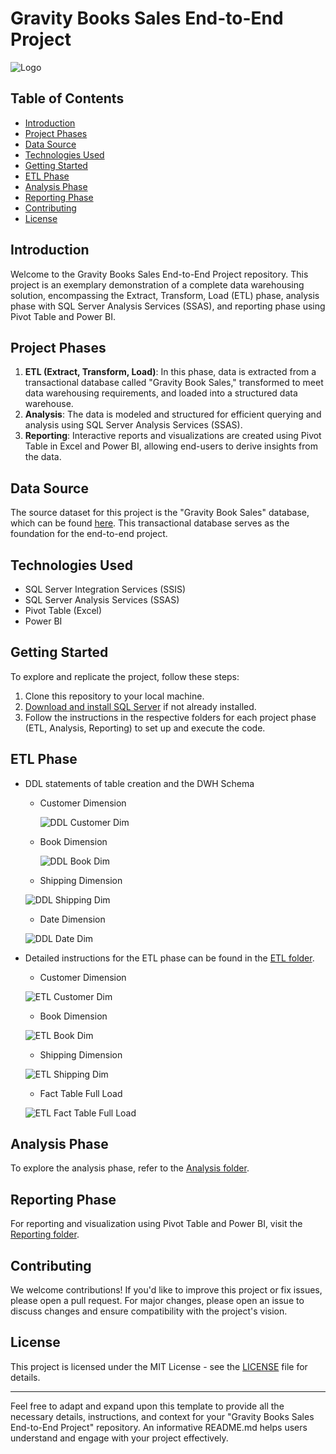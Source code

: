 # Gravity Books Sales End-to-End Project
![Logo](https://github.com/3amory99/Gravity-Books-Sales-End-to-End-Project/blob/master/Project%20Screenshots/gravity%20logo.png)
## Table of Contents
- [Introduction](#introduction)
- [Project Phases](#project-phases)
- [Data Source](#data-source)
- [Technologies Used](#technologies-used)
- [Getting Started](#getting-started)
- [ETL Phase](#etl-phase)
- [Analysis Phase](#analysis-phase)
- [Reporting Phase](#reporting-phase)
- [Contributing](#contributing)
- [License](#license)

## Introduction
Welcome to the Gravity Books Sales End-to-End Project repository. This project is an exemplary demonstration of a complete data warehousing solution, encompassing the Extract, Transform, Load (ETL) phase, analysis phase with SQL Server Analysis Services (SSAS), and reporting phase using Pivot Table and Power BI.

## Project Phases
1. **ETL (Extract, Transform, Load)**: In this phase, data is extracted from a transactional database called "Gravity Book Sales," transformed to meet data warehousing requirements, and loaded into a structured data warehouse.
2. **Analysis**: The data is modeled and structured for efficient querying and analysis using SQL Server Analysis Services (SSAS).
3. **Reporting**: Interactive reports and visualizations are created using Pivot Table in Excel and Power BI, allowing end-users to derive insights from the data.

## Data Source
The source dataset for this project is the "Gravity Book Sales" database, which can be found [here](https://github.com/bbrumm/databasestar/tree/main/sample_databases/sample_db_gravity/gravity_sqlserver). This transactional database serves as the foundation for the end-to-end project.

## Technologies Used
- SQL Server Integration Services (SSIS)
- SQL Server Analysis Services (SSAS)
- Pivot Table (Excel)
- Power BI

## Getting Started
To explore and replicate the project, follow these steps:
1. Clone this repository to your local machine.
2. [Download and install SQL Server](https://www.microsoft.com/en-us/sql-server/sql-server-downloads) if not already installed.
3. Follow the instructions in the respective folders for each project phase (ETL, Analysis, Reporting) to set up and execute the code.

## ETL Phase

* DDL statements of table creation and the DWH Schema
  
  * Customer Dimension
    
    ![DDL Customer Dim](https://github.com/3amory99/Gravity-Books-Sales-End-to-End-Project/blob/master/Project%20Screenshots/Customer%20Dim.PNG)
    
  * Book Dimension
    
    ![DDL Book Dim](https://github.com/3amory99/Gravity-Books-Sales-End-to-End-Project/blob/master/Project%20Screenshots/Book%20Dim.PNG)
    
   * Shipping Dimension
     
    ![DDL Shipping Dim](https://github.com/3amory99/Gravity-Books-Sales-End-to-End-Project/blob/master/Project%20Screenshots/Shipping%20Dim.PNG)
  
   * Date Dimension
     
    ![DDL Date Dim](https://github.com/3amory99/Gravity-Books-Sales-End-to-End-Project/blob/master/Project%20Screenshots/Date%20Dim.PNG)

* Detailed instructions for the ETL phase can be found in the [ETL folder](/ETL).

   * Customer Dimension
   
    ![ETL Customer Dim](https://github.com/3amory99/Gravity-Books-Sales-End-to-End-Project/blob/master/Project%20Screenshots/ETL%20Customer%20Dim.PNG)

   * Book Dimension
   
    ![ETL Book Dim](https://github.com/3amory99/Gravity-Books-Sales-End-to-End-Project/blob/master/Project%20Screenshots/ETL%20Book%20Dim.PNG)

   * Shipping Dimension
   
    ![ETL Shipping Dim](https://github.com/3amory99/Gravity-Books-Sales-End-to-End-Project/blob/master/Project%20Screenshots/ETL%20Shipping%20Dim.PNG)

   * Fact Table Full Load
   
    ![ETL Fact Table Full Load](https://github.com/3amory99/Gravity-Books-Sales-End-to-End-Project/blob/master/Project%20Screenshots/ETL%20Fact%20Table%20Full%20Load.PNG)

## Analysis Phase
To explore the analysis phase, refer to the [Analysis folder](/Analysis).

## Reporting Phase
For reporting and visualization using Pivot Table and Power BI, visit the [Reporting folder](/Reporting).

## Contributing
We welcome contributions! If you'd like to improve this project or fix issues, please open a pull request. For major changes, please open an issue to discuss changes and ensure compatibility with the project's vision.

## License
This project is licensed under the MIT License - see the [LICENSE](LICENSE) file for details.

---

Feel free to adapt and expand upon this template to provide all the necessary details, instructions, and context for your "Gravity Books Sales End-to-End Project" repository. An informative README.md helps users understand and engage with your project effectively.
